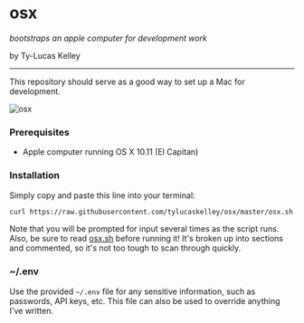 # osx

*bootstraps an apple computer for development work*

by Ty-Lucas Kelley

---

This repository should serve as a good way to set up a Mac for development.

![osx](https://github.com/tylucaskelley/osx/blob/master/osx.png)

### Prerequisites

* Apple computer running OS X 10.11 (El Capitan)

### Installation

Simply copy and paste this line into your terminal:

```sh
curl https://raw.githubusercontent.com/tylucaskelley/osx/master/osx.sh -o osx.sh && caffeinate -i bash osx.sh
```

Note that you will be prompted for input several times as the script runs. Also,
be sure to read [osx.sh](https://github.com/tylucaskelley/osx/blob/master/osx.sh)
before running it! It's broken up into sections and commented, so it's not too
tough to scan through quickly.

### ~/.env

Use the provided `~/.env` file for any sensitive information, such as passwords,
API keys, etc. This file can also be used to override anything I've written.
